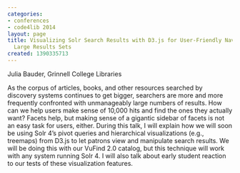 ```yaml
---
categories:
- conferences
- code4lib 2014
layout: page
title: Visualizing Solr Search Results with D3.js for User-Friendly Navigation of
  Large Results Sets
created: 1390335713
---
```

Julia Bauder, Grinnell College Libraries

As the corpus of articles, books, and other resources searched by discovery systems continues to get bigger, searchers are more and more frequently confronted with unmanageably large numbers of results. How can we help users make sense of 10,000 hits and find the ones they actually want? Facets help, but making sense of a gigantic sidebar of facets is not an easy task for users, either. During this talk, I will explain how we will soon be using Solr 4’s pivot queries and hierarchical visualizations (e.g., treemaps) from D3.js to let patrons view and manipulate search results. We will be doing this with our VuFind 2.0 catalog, but this technique will work with any system running Solr 4. I will also talk about early student reaction to our tests of these visualization features.
